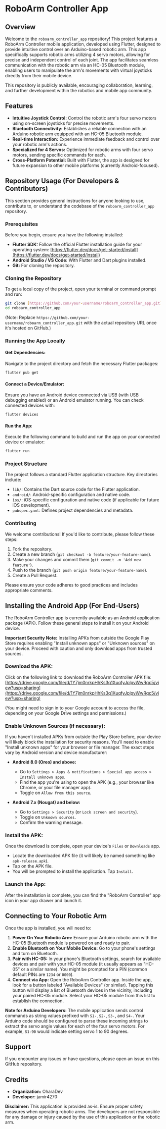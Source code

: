 
# RoboArm Controller App

## Overview

Welcome to the `roboarm_controller_app` repository! This project features a RoboArm Controller mobile application, developed using Flutter, designed to provide intuitive control over an Arduino-based robotic arm. This app specifically supports robotic arms utilizing 4 servo motors, allowing for precise and independent control of each joint. The app facilitates seamless communication with the robotic arm via an HC-05 Bluetooth module, enabling users to manipulate the arm's movements with virtual joysticks directly from their mobile device.

This repository is publicly available, encouraging collaboration, learning, and further development within the robotics and mobile app community.

## Features

* **Intuitive Joystick Control:** Control the robotic arm's four servo motors using on-screen joysticks for precise movements.
* **Bluetooth Connectivity:** Establishes a reliable connection with an Arduino robotic arm equipped with an HC-05 Bluetooth module.
* **Real-time Interaction:** Experience immediate feedback and control over your robotic arm's actions.
* **Specialized for 4 Servos:** Optimized for robotic arms with four servo motors, sending specific commands for each.
* **Cross-Platform Potential:** Built with Flutter, the app is designed for future expansion to other mobile platforms (currently Android-focused).

## Repository Usage (For Developers & Contributors)

This section provides general instructions for anyone looking to use, contribute to, or understand the codebase of the `roboarm_controller_app` repository.

### Prerequisites

Before you begin, ensure you have the following installed:

* **Flutter SDK:** Follow the official Flutter installation guide for your operating system: [https://flutter.dev/docs/get-started/install](https://flutter.dev/docs/get-started/install)
* **Android Studio / VS Code:** With Flutter and Dart plugins installed.
* **Git:** For cloning the repository.

### Cloning the Repository

To get a local copy of the project, open your terminal or command prompt and run:

```bash
git clone [https://github.com/your-username/roboarm_controller_app.git](https://github.com/your-username/roboarm_controller_app.git)
cd roboarm_controller_app
````

(Note: Replace `https://github.com/your-username/roboarm_controller_app.git` with the actual repository URL once it's hosted on GitHub.)

### Running the App Locally

#### Get Dependencies:

Navigate to the project directory and fetch the necessary Flutter packages:

```bash
flutter pub get
```

#### Connect a Device/Emulator:

Ensure you have an Android device connected via USB (with USB debugging enabled) or an Android emulator running. You can check connected devices with:

```bash
flutter devices
```

#### Run the App:

Execute the following command to build and run the app on your connected device or emulator:

```bash
flutter run
```

### Project Structure

The project follows a standard Flutter application structure. Key directories include:

  * `lib/`: Contains the Dart source code for the Flutter application.
  * `android/`: Android-specific configuration and native code.
  * `ios/`: iOS-specific configuration and native code (if applicable for future iOS development).
  * `pubspec.yaml`: Defines project dependencies and metadata.

### Contributing

We welcome contributions\! If you'd like to contribute, please follow these steps:

1.  Fork the repository.
2.  Create a new branch (`git checkout -b feature/your-feature-name`).
3.  Make your changes and commit them (`git commit -m 'Add new feature'`).
4.  Push to the branch (`git push origin feature/your-feature-name`).
5.  Create a Pull Request.

Please ensure your code adheres to good practices and includes appropriate comments.

## Installing the Android App (For End-Users)

The RoboArm Controller app is currently available as an Android application package (APK). Follow these general steps to install it on your Android device.

**Important Security Note:** Installing APKs from outside the Google Play Store requires enabling "Install unknown apps" or "Unknown sources" on your device. Proceed with caution and only download apps from trusted sources.

### Download the APK:

Click on the following link to download the RoboArm Controller APK file:
[https://drive.google.com/file/d/1Y7jm0nrkpHhKs3q1XuqfyJplpvWwRqc5/view?usp=sharing](https://drive.google.com/file/d/1Y7jm0nrkpHhKs3q1XuqfyJplpvWwRqc5/view?usp=sharing)

(You might need to sign in to your Google account to access the file, depending on your Google Drive settings and permissions.)

### Enable Unknown Sources (if necessary):

If you haven't installed APKs from outside the Play Store before, your device will likely block the installation for security reasons. You'll need to enable "Install unknown apps" for your browser or file manager. The exact steps vary by Android version and device manufacturer:

  * **Android 8.0 (Oreo) and above:**

      * Go to `Settings > Apps & notifications > Special app access > Install unknown apps`.
      * Find the app you're using to open the APK (e.g., your browser like Chrome, or your file manager app).
      * Toggle on `Allow from this source`.

  * **Android 7.x (Nougat) and below:**

      * Go to `Settings > Security` (or `Lock screen and security`).
      * Toggle on `Unknown sources`.
      * Confirm the warning message.

### Install the APK:

Once the download is complete, open your device's `Files` or `Downloads` app.

  * Locate the downloaded APK file (it will likely be named something like `apk-release.apk`).
  * Tap on the APK file.
  * You will be prompted to install the application. Tap `Install`.

### Launch the App:

After the installation is complete, you can find the "RoboArm Controller" app icon in your app drawer and launch it.

## Connecting to Your Robotic Arm

Once the app is installed, you will need to:

1.  **Power On Your Robotic Arm:** Ensure your Arduino robotic arm with the HC-05 Bluetooth module is powered on and ready to pair.
2.  **Enable Bluetooth on Your Mobile Device:** Go to your phone's settings and turn on Bluetooth.
3.  **Pair with HC-05:** In your phone's Bluetooth settings, search for available devices and pair with your HC-05 module (it usually appears as "HC-05" or a similar name). You might be prompted for a PIN (common default PINs are `1234` or `0000`).
4.  **Connect via App:** Open the RoboArm Controller app. Inside the app, look for a button labeled "Available Devices" (or similar). Tapping this button will display a list of Bluetooth devices in the vicinity, including your paired HC-05 module. Select your HC-05 module from this list to establish the connection.

**Note for Arduino Developers:** The mobile application sends control commands as string values prefixed with `S1-`, `S2-`, `S3-`, and `S4-`. Your Arduino code should be configured to parse these incoming strings to extract the servo angle values for each of the four servo motors. For example, `S1-90` would indicate setting servo 1 to 90 degrees.

## Support

If you encounter any issues or have questions, please open an issue on this GitHub repository.

## Credits

  * **Organization:** OharaDev
  * **Developer:** jamir4270

**Disclaimer:** This application is provided as-is. Ensure proper safety measures when operating robotic arms. The developers are not responsible for any damage or injury caused by the use of this application or the robotic arm.